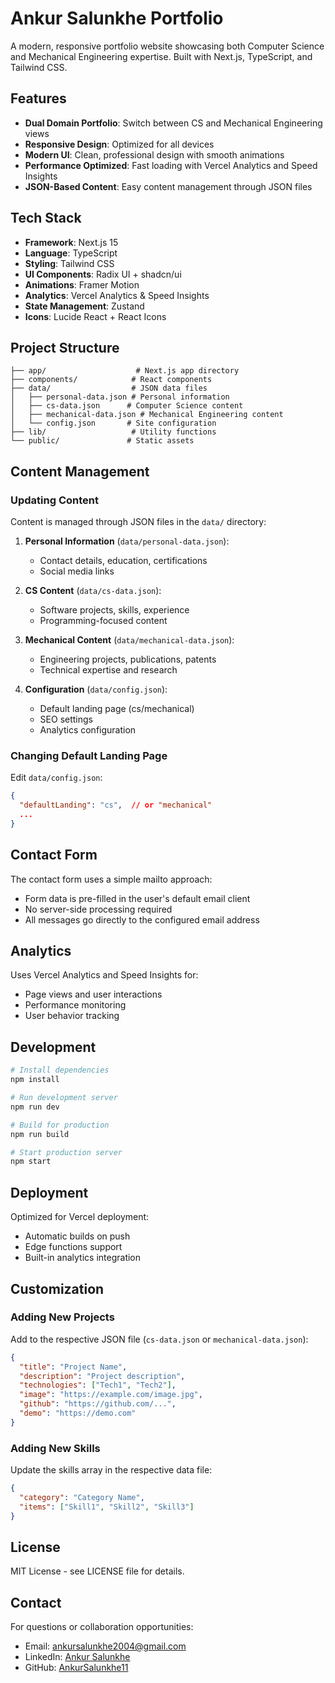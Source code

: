 # Ankur Salunkhe Portfolio

A modern, responsive portfolio website showcasing both Computer Science and Mechanical Engineering expertise. Built with Next.js, TypeScript, and Tailwind CSS.

## Features

- **Dual Domain Portfolio**: Switch between CS and Mechanical Engineering views
- **Responsive Design**: Optimized for all devices
- **Modern UI**: Clean, professional design with smooth animations
- **Performance Optimized**: Fast loading with Vercel Analytics and Speed Insights
- **JSON-Based Content**: Easy content management through JSON files

## Tech Stack

- **Framework**: Next.js 15
- **Language**: TypeScript
- **Styling**: Tailwind CSS
- **UI Components**: Radix UI + shadcn/ui
- **Animations**: Framer Motion
- **Analytics**: Vercel Analytics & Speed Insights
- **State Management**: Zustand
- **Icons**: Lucide React + React Icons

## Project Structure

```
├── app/                    # Next.js app directory
├── components/            # React components
├── data/                  # JSON data files
│   ├── personal-data.json # Personal information
│   ├── cs-data.json      # Computer Science content
│   ├── mechanical-data.json # Mechanical Engineering content
│   └── config.json       # Site configuration
├── lib/                   # Utility functions
└── public/               # Static assets
```

## Content Management

### Updating Content

Content is managed through JSON files in the `data/` directory:

1. **Personal Information** (`data/personal-data.json`):
   - Contact details, education, certifications
   - Social media links

2. **CS Content** (`data/cs-data.json`):
   - Software projects, skills, experience
   - Programming-focused content

3. **Mechanical Content** (`data/mechanical-data.json`):
   - Engineering projects, publications, patents
   - Technical expertise and research

4. **Configuration** (`data/config.json`):
   - Default landing page (cs/mechanical)
   - SEO settings
   - Analytics configuration

### Changing Default Landing Page

Edit `data/config.json`:

```json
{
  "defaultLanding": "cs",  // or "mechanical"
  ...
}
```

## Contact Form

The contact form uses a simple mailto approach:
- Form data is pre-filled in the user's default email client
- No server-side processing required
- All messages go directly to the configured email address

## Analytics

Uses Vercel Analytics and Speed Insights for:
- Page views and user interactions
- Performance monitoring
- User behavior tracking

## Development

```bash
# Install dependencies
npm install

# Run development server
npm run dev

# Build for production
npm run build

# Start production server
npm start
```

## Deployment

Optimized for Vercel deployment:
- Automatic builds on push
- Edge functions support
- Built-in analytics integration

## Customization

### Adding New Projects

Add to the respective JSON file (`cs-data.json` or `mechanical-data.json`):

```json
{
  "title": "Project Name",
  "description": "Project description",
  "technologies": ["Tech1", "Tech2"],
  "image": "https://example.com/image.jpg",
  "github": "https://github.com/...",
  "demo": "https://demo.com"
}
```

### Adding New Skills

Update the skills array in the respective data file:

```json
{
  "category": "Category Name",
  "items": ["Skill1", "Skill2", "Skill3"]
}
```

## License

MIT License - see LICENSE file for details.

## Contact

For questions or collaboration opportunities:
- Email: ankursalunkhe2004@gmail.com
- LinkedIn: [Ankur Salunkhe](https://www.linkedin.com/in/ankur-salunkhe/)
- GitHub: [AnkurSalunkhe11](https://github.com/AnkurSalunkhe11)